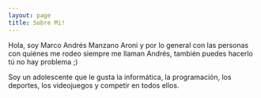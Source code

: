```yaml
---
layout: page
title: Sobre Mi!
---
```


Hola, soy Marco Andrés Manzano Aroni y por lo general con las personas con quiénes me rodeo siempre me llaman Andrés, también puedes hacerlo tú no hay problema ;)

Soy un adolescente que le gusta la informática, la programación, los deportes, los videojuegos y competir en todos ellos.


